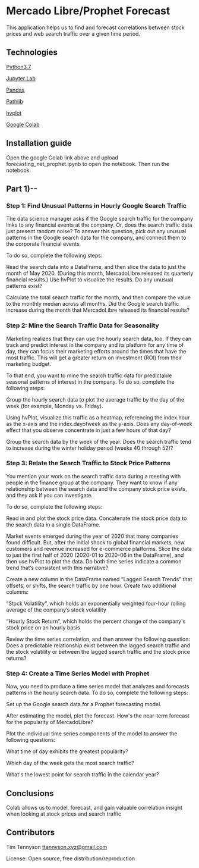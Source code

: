 # Mercado Libre/Prophet Forecast

This application helps us to find and forecast correlations between stock prices and web search traffic over a given time period.

## Technologies
[Python3.7](https://www.python.org/)

[Jupyter Lab](https://jupyter.org/)

[Pandas](https://pandas.pydata.org)

[Pathlib](https://docs.python.org/3/library/pathlib.html) 

[hvplot](https://hvplot.holoviz.org/user_guide/Introduction.html)

[Google Colab](https://colab.research.google.com/)



## Installation guide
Open the google Colab link above and upload forecasting_net_prophet.ipynb to open the notebook. Then run the notebook.

## Part 1)-- 

### Step 1: Find Unusual Patterns in Hourly Google Search Traffic

The data science manager asks if the Google search traffic for the company links to any financial events at the company. Or, does the search traffic data just present random noise? To answer this question, pick out any unusual patterns in the Google search data for the company, and connect them to the corporate financial events.

To do so, complete the following steps:

Read the search data into a DataFrame, and then slice the data to just the month of May 2020. (During this month, MercadoLibre released its quarterly financial results.) Use hvPlot to visualize the results. Do any unusual patterns exist?

Calculate the total search traffic for the month, and then compare the value to the monthly median across all months. Did the Google search traffic increase during the month that MercadoLibre released its financial results?

### Step 2: Mine the Search Traffic Data for Seasonality
Marketing realizes that they can use the hourly search data, too. If they can track and predict interest in the company and its platform for any time of day, they can focus their marketing efforts around the times that have the most traffic. This will get a greater return on investment (ROI) from their marketing budget.

To that end, you want to mine the search traffic data for predictable seasonal patterns of interest in the company. To do so, complete the following steps:

Group the hourly search data to plot the average traffic by the day of the week (for example, Monday vs. Friday).

Using hvPlot, visualize this traffic as a heatmap, referencing the index.hour as the x-axis and the index.dayofweek as the y-axis. Does any day-of-week effect that you observe concentrate in just a few hours of that day?

Group the search data by the week of the year. Does the search traffic tend to increase during the winter holiday period (weeks 40 through 52)?

### Step 3: Relate the Search Traffic to Stock Price Patterns
You mention your work on the search traffic data during a meeting with people in the finance group at the company. They want to know if any relationship between the search data and the company stock price exists, and they ask if you can investigate.

To do so, complete the following steps:

Read in and plot the stock price data. Concatenate the stock price data to the search data in a single DataFrame.

Market events emerged during the year of 2020 that many companies found difficult. But, after the initial shock to global financial markets, new customers and revenue increased for e-commerce platforms. Slice the data to just the first half of 2020 (2020-01 to 2020-06 in the DataFrame), and then use hvPlot to plot the data. Do both time series indicate a common trend that’s consistent with this narrative?

Create a new column in the DataFrame named “Lagged Search Trends” that offsets, or shifts, the search traffic by one hour. Create two additional columns:

“Stock Volatility”, which holds an exponentially weighted four-hour rolling average of the company’s stock volatility

“Hourly Stock Return”, which holds the percent change of the company's stock price on an hourly basis

Review the time series correlation, and then answer the following question: Does a predictable relationship exist between the lagged search traffic and the stock volatility or between the lagged search traffic and the stock price returns?


### Step 4: Create a Time Series Model with Prophet
Now, you need to produce a time series model that analyzes and forecasts patterns in the hourly search data. To do so, complete the following steps:

Set up the Google search data for a Prophet forecasting model.

After estimating the model, plot the forecast. How's the near-term forecast for the popularity of MercadoLibre?

Plot the individual time series components of the model to answer the following questions:

What time of day exhibits the greatest popularity?

Which day of the week gets the most search traffic?

What's the lowest point for search traffic in the calendar year?


## Conclusions

Colab allows us to model, forecast, and gain valuable correlation insight when looking at stock prices and search traffic

## Contributors

Tim Tennyson 
<ttennyson.xyz@gmail.com>

License: Open source, free distribution/reproduction
